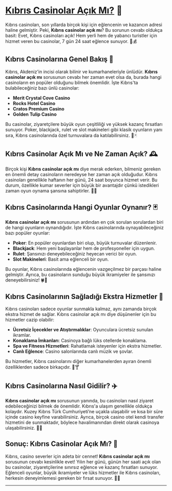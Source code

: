 # [Kıbrıs Casinolar Açık Mı?](https://casinotr.link/gWCRZ4) 🎰

Kıbrıs casinoları, son yıllarda birçok kişi için eğlencenin ve kazancın adresi haline gelmiştir. Peki, **Kıbrıs casinolar açık mı**? Bu sorunun cevabı oldukça basit: Evet, Kıbrıs casinoları açık! Hem yerli hem de yabancı turistler için hizmet veren bu casinolar, 7 gün 24 saat eğlence sunuyor. 🎲💰

## Kıbrıs Casinolarına Genel Bakış 🎲

Kıbrıs, Akdeniz'in incisi olarak bilinir ve kumarhaneleriyle ünlüdür. **Kıbrıs casinolar açık mı** sorusunun cevabı her zaman evet olsa da, burada hangi casinoların en popüler olduğunu bilmek önemlidir. İşte Kıbrıs'ta bulabileceğiniz bazı ünlü casinolar:

- **Merit Crystal Cove Casino**
- **Rocks Hotel Casino**
- **Cratos Premium Casino**
- **Golden Tulip Casino**

Bu casinolar, ziyaretçilere büyük oyun çeşitliliği ve yüksek kazanç fırsatları sunuyor. Poker, blackjack, rulet ve slot makineleri gibi klasik oyunların yanı sıra, Kıbrıs casinolarında özel turnuvalara da katılabilirsiniz. 🎰🃏

## Kıbrıs Casinolar Açık Mı ve Ne Zaman Açık? 🕰️

Birçok kişi **Kıbrıs casinolar açık mı** diye merak ederken, bilmeniz gereken en önemli detay casinoların neredeyse her zaman açık olduğudur. Kıbrıs casinoları genellikle haftanın her günü, 24 saat boyunca hizmet verir. Bu durum, özellikle kumar severler için büyük bir avantajdır çünkü istedikleri zaman oyun oynama şansına sahiptirler. 🎲💸

## Kıbrıs Casinolarında Hangi Oyunlar Oynanır? 🃏

**Kıbrıs casinolar açık mı** sorusunun ardından en çok sorulan sorulardan biri de hangi oyunların oynandığıdır. İşte Kıbrıs casinolarında oynayabileceğiniz bazı popüler oyunlar:

- **Poker**: En popüler oyunlardan biri olup, büyük turnuvalar düzenlenir.
- **Blackjack**: Hem yeni başlayanlar hem de profesyoneller için uygun.
- **Rulet**: Şansınızı deneyebileceğiniz heyecan verici bir oyun.
- **Slot Makineleri**: Basit ama eğlenceli bir oyun.

Bu oyunlar, Kıbrıs casinolarında eğlencenin vazgeçilmez bir parçası haline gelmiştir. Ayrıca, bu casinoların sunduğu büyük ikramiyeler ile şansınızı deneyebilirsiniz! 🍀💸

## Kıbrıs Casinolarının Sağladığı Ekstra Hizmetler 🎉

Kıbrıs casinoları sadece oyunlar sunmakla kalmaz, aynı zamanda birçok ekstra hizmet de sağlar. Kıbrıs casinolar açık mı diye düşünenler için bu hizmetler cazip olabilir:

- **Ücretsiz İçecekler ve Atıştırmalıklar**: Oyunculara ücretsiz sunulan ikramlar.
- **Konaklama İmkanları**: Casinoya bağlı lüks otellerde konaklama.
- **Spa ve Fitness Hizmetleri**: Rahatlamak isteyenler için ekstra hizmetler.
- **Canlı Eğlence**: Casino salonlarında canlı müzik ve şovlar.

Bu hizmetler, Kıbrıs casinolarını diğer kumarhanelerden ayıran önemli özelliklerden sadece birkaçıdır. 🎤🍸

## Kıbrıs Casinolarına Nasıl Gidilir? ✈️

**Kıbrıs casinolar açık mı** sorusunun yanında, bu casinoları nasıl ziyaret edebileceğinizi bilmek de önemlidir. Kıbrıs'a ulaşım genellikle oldukça kolaydır. Kuzey Kıbrıs Türk Cumhuriyeti’ne uçakla ulaşabilir ve kısa bir süre içinde casino keyfine varabilirsiniz. Ayrıca, birçok casino otel kendi transfer hizmetini de sunmaktadır, böylece havalimanından direkt olarak casinoya ulaşabilirsiniz. 🚗🎰

## Sonuç: Kıbrıs Casinolar Açık Mı? 🎲

Kıbrıs, casino severler için adeta bir cennet! **Kıbrıs casinolar açık mı** sorusunun cevabı kesinlikle evet! Yılın her günü, günün her saati açık olan bu casinolar, ziyaretçilerine sınırsız eğlence ve kazanç fırsatları sunuyor. Eğlenceli oyunlar, büyük ikramiyeler ve lüks hizmetler ile Kıbrıs casinoları, herkesin deneyimlemesi gereken bir fırsat sunuyor. 🎰💸

---

